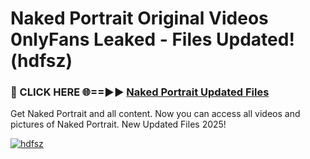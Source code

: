 # Naked Portrait Original Videos 0nlyFans Leaked - Files Updated! (hdfsz)

<h3>🔴 CLICK HERE 🌐==►► <a href="https://tinyurl.com/up5wt9bj" rel="nofollow">Naked Portrait Updated Files</a></h3>

Get Naked Portrait and all content. Now you can access all videos and pictures of Naked Portrait. New Updated Files 2025!

[![hdfsz](https://i.imgur.com/ABiUzMV.gif)](https://tinyurl.com/up5wt9bj)

